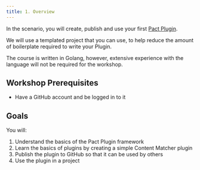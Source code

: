```yaml
---
title: 1. Overview
---
```

In the scenario, you will create, publish and use your first [Pact Plugin](https://docs.pact.io/plugins).

We will use a templated project that you can use, to help reduce the amount of boilerplate required to write your Plugin.

The course is written in Golang, however, extensive experience with the language will not be required for the workshop.

## Workshop Prerequisites

* Have a GitHub account and be logged in to it

## Goals

You will:

1. Understand the basics of the Pact Plugin framework
2. Learn the basics of plugins by creating a simple Content Matcher plugin
3. Publish the plugin to GitHub so that it can be used by others
4. Use the plugin in a project
